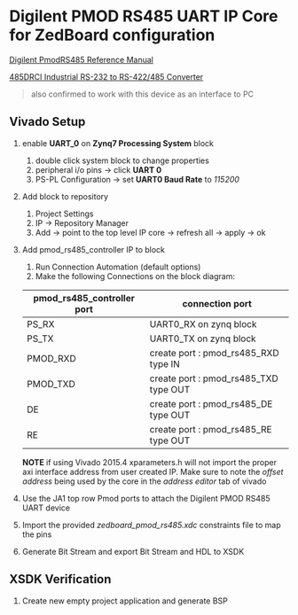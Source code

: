Digilent PMOD RS485 UART IP Core for ZedBoard configuration
===========================================================

[Digilent PmodRS485 Reference Manual](https://reference.digilentinc.com/_media/pmod:pmod:pmodrs485_rm.pdf)

[485DRCI Industrial RS-232 to RS-422/485 Converter](http://www.bb-elec.com/Products/Datasheets/pn_7207R5_485DRCI-2212ds.pdf)

> also confirmed to work with this device as an interface to PC

Vivado Setup
------------
1. enable **UART_0** on **Zynq7 Processing System** block
	1. double click system block to change properties
	1. peripheral i/o pins -> click **UART 0**
	1. PS-PL Configuration -> set **UART0 Baud Rate** to *115200*

1. Add block to repository
	1. Project Settings
	1. IP -> Repository Manager
	1. Add -> point to the top level IP core -> refresh all -> apply -> ok

1. Add pmod_rs485_controller IP to block
	1. Run Connection Automation (default options)
	1. Make the following Connections on the block diagram:
	
	| pmod_rs485_controller port | connection port                      |
	|----------------------------|--------------------------------------|
	| PS_RX                      | UART0_RX on zynq block               |
	| PS_TX                      | UART0_TX on zynq block               |
	| PMOD_RXD                   | create port : pmod_rs485_RXD type IN |
	| PMOD_TXD                   | create port : pmod_rs485_TXD type OUT|
	| DE                         | create port : pmod_rs485_DE  type OUT|
	| RE                         | create port : pmod_rs485_RE  type OUT|
	
	**NOTE** if using Vivado 2015.4 xparameters.h will not import the proper axi interface address from user created IP. Make sure to note the *offset address* being used by the core in the *address editor* tab of vivado

1. Use the JA1 top row Pmod ports to attach the Digilent PMOD RS485 UART device

1. Import the provided *zedboard_pmod_rs485.xdc* constraints file to map the pins

1. Generate Bit Stream and export Bit Stream and HDL to XSDK

XSDK Verification
-----------------

1. Create new empty project application and generate BSP


